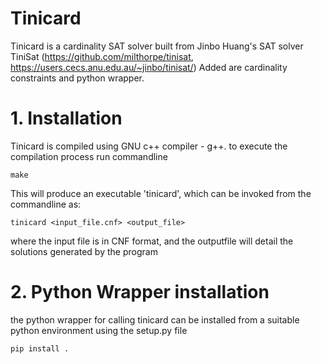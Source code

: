 
# Tinicard
Tinicard is a cardinality SAT solver built from Jinbo Huang's SAT solver TiniSat (https://github.com/milthorpe/tinisat, https://users.cecs.anu.edu.au/~jinbo/tinisat/)
Added are cardinality constraints and python wrapper.

# 1. Installation
Tinicard is compiled using GNU c++ compiler - g++.
to execute the compilation process run commandline

    make

This will produce an executable 'tinicard', which can be invoked from the commandline as:

    tinicard <input_file.cnf> <output_file>

where the input file is in CNF format, and the outputfile will detail the solutions generated by the program

# 2. Python Wrapper installation

the python wrapper for calling tinicard can be installed from a suitable python environment using the setup.py file

    pip install .
